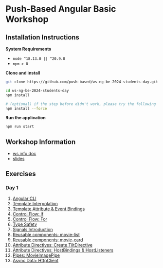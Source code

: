 # Push-Based Angular Basic Workshop

## Installation Instructions

**System Requirements**

* `node ^18.13.0 || ^20.9.0`
* `npm > 8`

**Clone and install**

```bash
git clone https://github.com/push-based/ws-ng-be-2024-students-day.git

cd ws-ng-be-2024-students-day
npm install

# (optional) if the step before didn't work, please try the following
npm install --force
```

**Run the application**

```bash
npm run start
```

## Workshop Information

* [ws info doc](https://docs.google.com/document/d/17VoU1I_kiedUeOLDhG0BVbGL3xuB6Tu5ull7dXnRHvo)
* [slides](https://drive.google.com/drive/folders/1OiiGQr0KhlB375-_XHpdzHSp5odAJbUH)

## Exercises

### Day 1

1. [Angular CLI](./exercises/angular%20cli%20intro.md)
2. [Template Interpolation](./exercises/components%20&%20template/template-interpolation.md)
3. [Template Attribute & Event Bindings](./exercises/components%20&%20template/attribute-and-event-bindings.md)
4. [Control Flow: If](./exercises/components%20&%20template/control-flow-if.md)
5. [Control Flow: For](./exercises/components%20&%20template/control-flow-for.md)
6. [Type Safety](./exercises/components%20&%20template/type-safety.md)
7. [Signals Introduction](./exercises/signals/signals-introduction.md)
8. [Reusable components: movie-list](./exercises/components%20&%20template/movie-list-component.md)
9. [Reusable components: movie-card](./exercises/components%20&%20template/movie-card-component.md)
10. [Attribute Directives: Create TiltDirective](exercises/components%20&%20template/attribute_directives.md)
11. [Attribute Directives: HostBindings & HostListeners](exercises/components%20&%20template/attribute_directive_hostbinding_hostlistener.md)
12. [Pipes: MovieImagePipe](exercises/components%20&%20template/pipes.md)
13. [Async Data: HttpClient](exercises/async%20data%20-%20http/http-client.md)
